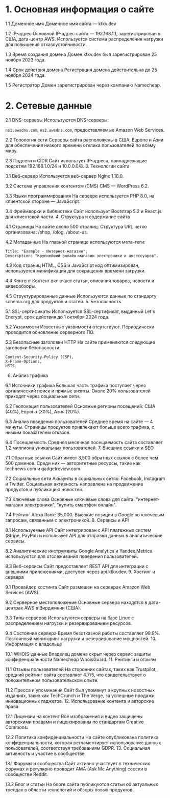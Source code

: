 # 1. Основная информация о сайте
1.1 Доменное имя
Доменное имя сайта — ktkv.dev

1.2 IP-адрес
Основной IP-адрес сайта — 192.168.1.1, зарегистрирован в США, дата-центр AWS. Используется система распределения нагрузки для повышения отказоустойчивости.

1.3 Время создания домена
Домен ktkv.dev был зарегистрирован 25 ноября 2023 года.

1.4 Срок действия домена
Регистрация домена действительна до 25 ноября 2024 года.

1.5 Регистратор
Домен зарегистрирован через компанию Namecheap.

# 2. Сетевые данные

2.1 DNS-серверы
Используются DNS-серверы:

`ns1.awsdns.com`,
`ns2.awsdns.com`, предоставляемые Amazon Web Services.

2.2 Топология сети
Серверы сайта расположены в США, Европе и Азии для обеспечения низкого времени отклика пользователей по всему миру.

2.3 Подсети и CIDR
Сайт использует IP-адреса, принадлежащие подсетям 192.168.1.0/24 и 10.0.0.0/8. 3. Технологии сайта

3.1 Веб-сервер
Используется веб-сервер Nginx 1.18.0.

3.2 Система управления контентом (CMS)
CMS — WordPress 6.2.

3.3 Языки программирования
На сервере используется PHP 8.0, на клиентской стороне — JavaScript.

3.4 Фреймворки и библиотеки
Сайт использует Bootstrap 5.2 и React.js для клиентской части. 4. Структура и содержание сайта

4.1 Страницы
На сайте около 500 страниц. Структура URL четко организована: /shop, /blog, /about-us.

4.2 Метаданные
На главной странице используются мета-теги:

```
Title: "Example - Интернет-магазин",
Description: "Крупнейший онлайн-магазин электроники и аксессуаров".
```

4.3 Код страниц
HTML, CSS и JavaScript код оптимизирован, используется минификация для сокращения времени загрузки.

4.4 Контент
Контент включает статьи, описания товаров, новости и видеообзоры.

4.5 Структурированные данные
Используются данные по стандарту schema.org для продуктов и статей. 5. Безопасность

5.1 SSL-сертификаты
Используется SSL-сертификат, выданный Let's Encrypt, срок действия до 1 октября 2024 года.

5.2 Уязвимости
Известные уязвимости отсутствуют. Периодически проводится обновление серверного ПО.

5.3 Безопасные заголовки HTTP
На сайте применяются следующие заголовки безопасности:

```
Content-Security-Policy (CSP),
X-Frame-Options,
HSTS.
```

6. Анализ трафика

6.1 Источники трафика
Большая часть трафика поступает через органический поиск и прямые визиты. Около 20% пользователей приходят через социальные сети.

6.2 Геолокация пользователей
Основные регионы посещений: США (40%), Европа (30%), Азия (20%).

6.3 Анализ поведения пользователей
Среднее время на сайте — 4 минуты. Страницы продуктов привлекают больше всего трафика, с низким показателем отказов.

6.4 Посещаемость
Средняя месячная посещаемость сайта составляет 1,2 миллиона уникальных пользователей. 7. Внешние ссылки и SEO

7.1 Обратные ссылки
Сайт имеет 3,500 обратных ссылок с более чем 500 доменов. Среди них — авторитетные ресурсы, такие как technews.com и gadgetreview.com.

7.2 Социальные сети
Аккаунты в социальных сетях: Facebook, Instagram и Twitter. Социальная активность направлена на продвижение продуктов и публикацию новостей.

7.3 Ключевые слова
Основные ключевые слова для сайта: "интернет-магазин электроники", "купить смартфон онлайн".

7.4 Рейтинг
Alexa Rank: 35,000. Высокие позиции в Google по ключевым запросам, связанным с электроникой. 8. Сервисы и API

8.1 Используемые API
Сайт интегрирован с API платежных систем (Stripe, PayPal) и использует API для отправки данных в аналитические сервисы.

8.2 Аналитические инструменты
Google Analytics и Yandex.Metrica используются для отслеживания поведения пользователей.

8.3 Веб-сервисы
Сайт предоставляет REST API для интеграции с внешними приложениями, доступен через api.ktkv.dev. 9. Хостинг и сервера

9.1 Провайдер хостинга
Сайт размещен на серверах Amazon Web Services (AWS).

9.2 Серверное местоположение
Основные сервера находятся в дата-центрах AWS в Вирджинии (США).

9.3 Типы серверов
Используются серверы на базе Linux с распределением нагрузки и резервированием ресурсов.

9.4 Состояние сервера
Время безотказной работы составляет 99.9%. Постоянный мониторинг нагрузки и резервирование мощностей. 10. Информация о владельце

10.1 WHOIS-данные
Владелец домена скрыт через сервис защиты конфиденциальности Namecheap WhoisGuard. 11. Рейтинги и отзывы

11.1 Отзывы пользователей
На сторонних сайтах, таких как Trustpilot, средний рейтинг сайта составляет 4.7/5, что свидетельствует о положительном пользовательском опыте.

11.2 Пресса и упоминания
Сайт был упомянут в крупных новостных изданиях, таких как TechCrunch и The Verge, за успешные продажи инновационных гаджетов. 12. Использование контента и авторские права

12.1 Лицензии на контент
Все изображения и видео защищены авторскими правами и лицензированы по стандартам Creative Commons.

12.2 Политика конфиденциальности
На сайте опубликована политика конфиденциальности, которая регламентирует использование данных пользователей, соответствуя требованиям GDPR. 13. Социальная активность и участие в сообществе

13.1 Форумы и сообщества
Сайт активно участвует в технических форумах и регулярно проводит AMA (Ask Me Anything) сессии в сообществе Reddit.

13.2 Блог и статьи
На блоге сайта публикуются статьи об актуальных трендах в области технологий и обзоры новых продуктов.
